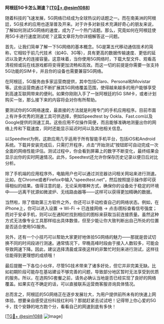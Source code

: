 **阿根廷5G卡怎么测速？[[TG💪+ @esim1088](https://t.me/s/esim1088)]**

随着科技的飞速发展，5G网络已经成为全球热议的话题之一。而在南美洲的阿根廷，5G技术的应用也逐渐普及开来。对于许多对新技术充满好奇心的朋友来说，了解如何测试5G网络的速度，成为了一个热门话题。那么，究竟如何在阿根廷使用5G卡进行速度测试呢？这篇文章将为你详细解答这一问题。

首先，让我们简单了解一下5G网络的基本概念。5G是第五代移动通信技术的简称，它相较于前几代技术（如4G、3G等），具有更高的数据传输速度、更低的延迟以及更大的连接容量。这意味着，当你使用5G网络时，下载大型文件、观看高清视频或玩在线游戏都将变得更加流畅和高效。而这一切的前提是你需要一张支持5G功能的SIM卡，并且你的设备也需要兼容5G网络。

在阿根廷，5G服务由多家运营商提供，其中包括Claro、Personal和Movistar等。这些运营商通过不断扩展其5G网络覆盖范围，使得越来越多的用户能够享受到高速互联网带来的便利。如果你刚刚入手了一张阿根廷的5G SIM卡，或者计划购买一张，那么接下来的内容将会对你有所帮助。

要测试你的5G网络速度，最直接的方法就是利用专门的手机应用程序。目前市面上有许多优秀的测速工具可供选择，例如Speedtest by Ookla、Fast.com以及Google提供的测速工具。这些应用不仅操作简便，而且能够准确地测量出你的网络上传和下载速度，同时还能显示延迟时间以及其他相关信息。

以Speedtest为例，这款应用几乎适用于所有智能手机平台，包括iOS和Android系统。下载并安装完成后，只需打开程序，点击“开始测试”按钮即可自动完成一次全面的网络性能评估。测试过程中，你会看到屏幕上的数字不断变化，最终结果会显示出你的实时网速情况。此外，Speedtest还允许你保存历史记录以便日后对比分析。

除了手机端的应用程序外，电脑用户也可以通过浏览器访问相关网站来进行测速。比如，在Chrome或者Firefox中输入“speedtest.net”，然后按照提示操作即可获得相似的结果。值得注意的是，无论采用哪种方式，确保你的设备处于稳定的环境中——远离干扰源如微波炉、无线路由器等——这样可以获得更加精确的数据。

当然啦，除了借助第三方软件之外，你还可以手动检查自己的网络状态。例如，在iPhone上，你可以进入设置 -> Wi-Fi -> 已连接网络 -> 点击i图标查看信号强度；而对于安卓手机，则可以在通知栏找到相应的图标来获取当前连接质量。虽然这种方式无法像专业工具那样给出具体数值，但至少能让你大致判断出自己所处的位置是否适合使用5G服务。

另外，还有一个小技巧可以帮助大家更好地体验5G网络的魅力——那就是尝试切换不同的时间段进行测速。通常情况下，早晚高峰时段由于接入人数较多，可能会导致网速下降。因此，建议选择清晨或深夜这样的非繁忙时刻来进行测试，这样往往能得到更理想的成绩哦！

最后提醒一下各位小伙伴，尽管5G技术带来了诸多好处，但它并非完美无缺。比如初期阶段可能存在基站建设不够完善的问题，导致部分地区暂时无法享受到优质的服务。所以，在选购5G套餐之前，请务必确认当地是否已经实现了良好的网络覆盖。如果实在不确定的话，可以直接联系运营商客服咨询具体情况。

总而言之，阿根廷的5G网络正在逐步发展壮大，为用户提供前所未有的快速上网体验。想要亲自感受这份科技红利吗？那就赶紧去试试吧！记得带上你心爱的5G卡，找个安静的地方跑个分，看看自己的网速到底有多快！

[[TG💪+ @esim1088](https://t.me/s/esim1088) ![Image](https://i.postimg.cc/4NQfJmqS/Snipaste-2025-05-13-00-14-12.png)]